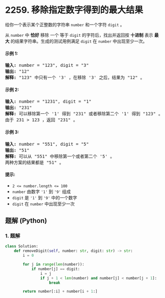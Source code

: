 # 2259. 移除指定数字得到的最大结果
给你一个表示某个正整数的字符串 `number` 和一个字符 `digit` 。

从 `number` 中 **恰好** 移除 一个 等于 `digit` 的字符后，找出并返回按 **十进制** 表示 **最大** 的结果字符串。生成的测试用例满足 `digit` 在 `number` 中出现至少一次。

#### 示例 1:
<pre>
<strong>输入:</strong> number = "123", digit = "3"
<strong>输出:</strong> "12"
<strong>解释:</strong> "123" 中只有一个 '3' ，在移除 '3' 之后，结果为 "12" 。
</pre>

#### 示例 2:
<pre>
<strong>输入:</strong> number = "1231", digit = "1"
<strong>输出:</strong> "231"
<strong>解释:</strong> 可以移除第一个 '1' 得到 "231" 或者移除第二个 '1' 得到 "123" 。
由于 231 > 123 ，返回 "231" 。
</pre>

#### 示例 3:
<pre>
<strong>输入:</strong> number = "551", digit = "5"
<strong>输出:</strong> "51"
<strong>解释:</strong> 可以从 "551" 中移除第一个或者第二个 '5' 。
两种方案的结果都是 "51" 。
</pre>

#### 提示:
* `2 <= number.length <= 100`
* `number` 由数字 `'1'` 到 `'9'` 组成
* `digit` 是 `'1'` 到 `'9'` 中的一个数字
* `digit` 在 `number` 中出现至少一次

## 题解 (Python)

### 1. 题解
```Python
class Solution:
    def removeDigit(self, number: str, digit: str) -> str:
        i = 0

        for j in range(len(number)):
            if number[j] == digit:
                i = j
                if j + 1 < len(number) and number[j] < number[j + 1]:
                    break

        return number[:i] + number[i + 1:]
```
